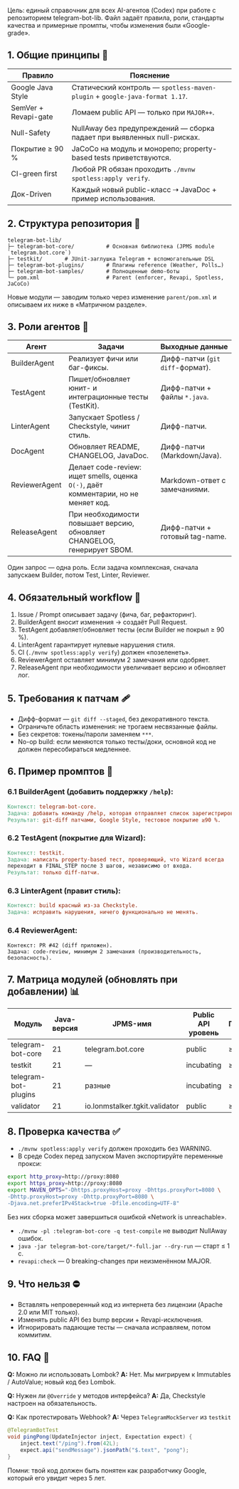 Цель: единый справочник для всех AI-агентов (Codex) при работе с репозиторием telegram-bot-lib. Файл задаёт правила, роли, стандарты качества и примерные промпты, чтобы изменения были «Google-grade».

## 1. Общие принципы 🔑

| Правило                | Пояснение                                                          |
|------------------------|--------------------------------------------------------------------|
| Google Java Style      | Статический контроль — `spotless-maven-plugin` + `google-java-format 1.17`.|
| SemVer + Revapi-gate   | Ломаем public API — только при `MAJOR++`.                           |
| Null-Safety            | NullAway без предупреждений — сборка падает при выявленных null-рискax. |
| Покрытие ≥ 90 %        | JaCoCo на модуль и монорепо; property-based tests приветствуются.   |
| CI-green first         | Любой PR обязан проходить `./mvnw spotless:apply verify`.              |
| Док-Driven             | Каждый новый public-класс ⇢ JavaDoc + пример использования.         |

## 2. Структура репозитория 📂

```
telegram-bot-lib/
├─ telegram-bot-core/          # Основная библиотека (JPMS module `telegram.bot.core`)
├─ testkit/       # JUnit-заглушка Telegram + вспомогательные DSL
├─ telegram-bot-plugins/       # Плагины reference (Weather, Polls…)
├─ telegram-bot-samples/       # Полноценные demo-боты
└─ pom.xml                     # Parent (enforcer, Revapi, Spotless, JaCoCo)
```

Новые модули — заводим только через изменение `parent/pom.xml` и описываем их ниже в «Матричном разделе».

## 3. Роли агентов 🤖

| Агент         | Задачи                                                     | Выходные данные                           |
|---------------|------------------------------------------------------------|-------------------------------------------|
| BuilderAgent  | Реализует фичи или баг-фиксы.                             | Дифф-патчи (`git diff`-формат).           |
| TestAgent     | Пишет/обновляет юнит- и интеграционные тесты (TestKit).    | Дифф-патчи + файлы `*.java`.              |
| LinterAgent   | Запускает Spotless / Checkstyle, чинит стиль.             | Дифф-патчи.                               |
| DocAgent      | Обновляет README, CHANGELOG, JavaDoc.                     | Дифф-патчи (Markdown/Java).               |
| ReviewerAgent | Делает code-review: ищет smells, оценка `O(·)`, даёт комментарии, но не меняет код. | Markdown-ответ с замечаниями. |
| ReleaseAgent  | При необходимости повышает версию, обновляет CHANGELOG, генерирует SBOM. | Дифф-патчи + готовый tag-name. |

Один запрос — одна роль. Если задача комплексная, сначала запускаем Builder, потом Test, Linter, Reviewer.

## 4. Обязательный workflow 🚦

1. Issue / Prompt описывает задачу (фича, баг, рефакторинг).
2. BuilderAgent вносит изменения → создаёт Pull Request.
3. TestAgent добавляет/обновляет тесты (если Builder не покрыл ≥ 90 %).
4. LinterAgent гарантирует нулевые нарушения стиля.
5. CI (`./mvnw spotless:apply verify`) должен «позеленеть».
6. ReviewerAgent оставляет минимум 2 замечания или одобряет.
7. ReleaseAgent при необходимости увеличивает версию и обновляет лог.

## 5. Требования к патчам 🩹

- Дифф-формат — `git diff --staged`, без декоративного текста.
- Ограничьте область изменения: не трогаем несвязанные файлы.
- Без секретов: токены/пароли заменяем `***`.
- No-op build: если меняются только тесты/доки, основной код не должен пересобираться медленнее.

## 6. Пример промптов 📨

### 6.1 BuilderAgent (добавить поддержку `/help`):

```makefile
Контекст: telegram-bot-core.
Задача: добавить команду /help, которая отправляет список зарегистрированных команд.
Результат: git-diff патчами, Google Style, тестовое покрытие ≥90 %.
```

### 6.2 TestAgent (покрытие для Wizard):

```makefile
Контекст: testkit.
Задача: написать property-based тест, проверяющий, что Wizard всегда
переходит в FINAL_STEP после 3 шагов, независимо от входа.
Результат: только diff-патчи.
```

### 6.3 LinterAgent (правит стиль):

```makefile
Контекст: build красный из-за Checkstyle.
Задача: исправить нарушения, ничего функционально не менять.
```

### 6.4 ReviewerAgent:

```less
Контекст: PR #42 (diff приложен).
Задача: code-review, минимум 2 замечания (производительность, безопасность).
```

## 7. Матрица модулей (обновлять при добавлении) 📊

| Модуль                | Java-версия | JPMS-имя           | Public API уровень | Покрытие  | Особые плагины |
|-----------------------|-------------|--------------------|--------------------|-----------|----------------|
| telegram-bot-core     | 21          | telegram.bot.core  | public             | ≥ 90 %    | Revapi, NullAway |
| testkit  | 21          | —                  | incubating         | ≥ 95 %    | JUnit 5         |
| telegram-bot-plugins  | 21          | разные             | incubating         | ≥ 80 %    | SPI loader      |
| validator             | 21          | io.lonmstalker.tgkit.validator | public     | ≥ 90 %    | —               |

## 8. Проверка качества ✅

- `./mvnw spotless:apply verify` должен проходить без WARNING.
- В среде Codex перед запуском Maven экспортируйте переменные прокси:

```bash
export http_proxy=http://proxy:8080
export https_proxy=http://proxy:8080
export MAVEN_OPTS="-Dhttps.proxyHost=proxy -Dhttps.proxyPort=8080 \
-Dhttp.proxyHost=proxy -Dhttp.proxyPort=8080 \
-Djava.net.preferIPv4Stack=true -Dfile.encoding=UTF-8"
```
Без них сборка может завершиться ошибкой «Network is unreachable».
- `./mvnw -pl :telegram-bot-core -q test-compile` не выводит NullAway ошибок.
- `java -jar telegram-bot-core/target/*-full.jar --dry-run` — старт ≤ 1 с.
- `revapi:check` — 0 breaking-changes при неизменённом MAJOR.

## 9. Что нельзя ⛔

- Вставлять непроверенный код из интернета без лицензии (Apache 2.0 или MIT только).
- Изменять public API без bump версии + Revapi-исключения.
- Игнорировать падающие тесты — сначала исправляем, потом коммитим.

## 10. FAQ 💬

**Q:** Можно ли использовать Lombok?
**A:** Нет. Мы мигрируем к Immutables / AutoValue; новый код без Lombok.

**Q:** Нужен ли `@Override` у методов интерфейса?
**A:** Да, Checkstyle настроен на обязательность.

**Q:** Как протестировать Webhook?
**A:** Через `TelegramMockServer` из `testkit`

```java
@TelegramBotTest
void pingPong(UpdateInjector inject, Expectation expect) {
    inject.text("/ping").from(42L);
    expect.api("sendMessage").jsonPath("$.text", "pong");
}
```

Помни: твой код должен быть понятен как разработчику Google, который его увидит через 5 лет.
